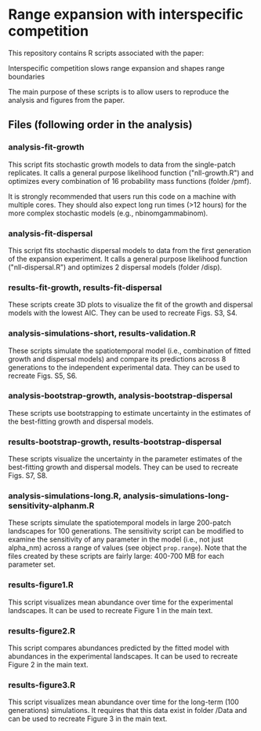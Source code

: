 # Range expansion with interspecific competition

This repository contains R scripts associated with the paper:

Interspecific competition slows range expansion and shapes range boundaries

The main purpose of these scripts is to allow users to reproduce the analysis and figures from the paper.

## Files (following order in the analysis)

### analysis-fit-growth

This script fits stochastic growth models to data from the single-patch replicates. It calls a general purpose likelihood function ("nll-growth.R") and optimizes every combination of 16 probability mass functions (folder /pmf). 

It is strongly recommended that users run this code on a machine with multiple cores. They should also expect long run times (>12 hours) for the more complex stochastic models (e.g., nbinomgammabinom).

### analysis-fit-dispersal

This script fits stochastic dispersal models to data from the first generation of the expansion experiment. It calls a general purpose likelihood function ("nll-dispersal.R") and optimizes 2 dispersal models (folder /disp). 

### results-fit-growth, results-fit-dispersal

These scripts create 3D plots to visualize the fit of the growth and dispersal models with the lowest AIC. They can be used to recreate Figs. S3, S4.

### analysis-simulations-short, results-validation.R

These scripts simulate the spatiotemporal model (i.e., combination of fitted growth and dispersal models) and compare its predictions across 8 generations to the independent experimental data. They can be used to recreate Figs. S5, S6.

### analysis-bootstrap-growth, analysis-bootstrap-dispersal

These scripts use bootstrapping to estimate uncertainty in the estimates of the best-fitting growth and dispersal models.

### results-bootstrap-growth, results-bootstrap-dispersal

These scripts visualize the uncertainty in the parameter estimates of the best-fitting growth and dispersal models. They can be used to recreate Figs. S7, S8.

### analysis-simulations-long.R, analysis-simulations-long-sensitivity-alphanm.R

These scripts simulate the spatiotemporal models in large 200-patch landscapes for 100 generations. The sensitivity script can be modified to examine the sensitivity of any parameter in the model (i.e., not just alpha_nm) across a range of values (see object `prop.range`). Note that the files created by these scripts are fairly large: 400-700 MB for each parameter set.

### results-figure1.R

This script visualizes mean abundance over time for the experimental landscapes. It can be used to recreate Figure 1 in the main text.

### results-figure2.R

This script compares abundances predicted by the fitted model with abundances in the experimental landscapes. It can be used to recreate Figure 2 in the main text.

### results-figure3.R

This script visualizes mean abundance over time for the long-term (100 generations) simulations. It requires that this data exist in folder /Data and can be used to recreate Figure 3 in the main text.
